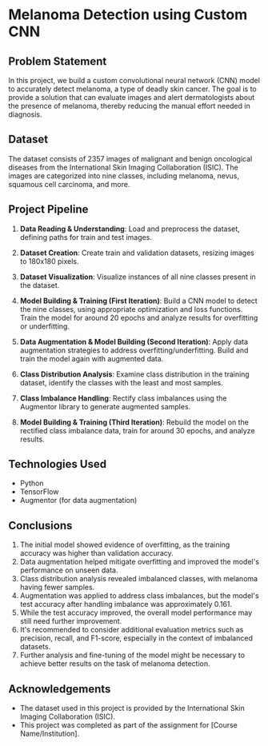 # Melanoma Detection using Custom CNN

## Problem Statement
In this project, we build a custom convolutional neural network (CNN) model to accurately detect melanoma, a type of deadly skin cancer. The goal is to provide a solution that can evaluate images and alert dermatologists about the presence of melanoma, thereby reducing the manual effort needed in diagnosis.

## Dataset
The dataset consists of 2357 images of malignant and benign oncological diseases from the International Skin Imaging Collaboration (ISIC). The images are categorized into nine classes, including melanoma, nevus, squamous cell carcinoma, and more.

## Project Pipeline
1. **Data Reading & Understanding**: Load and preprocess the dataset, defining paths for train and test images.

2. **Dataset Creation**: Create train and validation datasets, resizing images to 180x180 pixels.

3. **Dataset Visualization**: Visualize instances of all nine classes present in the dataset.

4. **Model Building & Training (First Iteration)**: Build a CNN model to detect the nine classes, using appropriate optimization and loss functions. Train the model for around 20 epochs and analyze results for overfitting or underfitting.

5. **Data Augmentation & Model Building (Second Iteration)**: Apply data augmentation strategies to address overfitting/underfitting. Build and train the model again with augmented data.

6. **Class Distribution Analysis**: Examine class distribution in the training dataset, identify the classes with the least and most samples.

7. **Class Imbalance Handling**: Rectify class imbalances using the Augmentor library to generate augmented samples.

8. **Model Building & Training (Third Iteration)**: Rebuild the model on the rectified class imbalance data, train for around 30 epochs, and analyze results.

## Technologies Used
- Python
- TensorFlow
- Augmentor (for data augmentation)

## Conclusions
1. The initial model showed evidence of overfitting, as the training accuracy was higher than validation accuracy.
2. Data augmentation helped mitigate overfitting and improved the model's performance on unseen data.
3. Class distribution analysis revealed imbalanced classes, with melanoma having fewer samples.
4. Augmentation was applied to address class imbalances, but the model's test accuracy after handling imbalance was approximately 0.161.
5. While the test accuracy improved, the overall model performance may still need further improvement.
6. It's recommended to consider additional evaluation metrics such as precision, recall, and F1-score, especially in the context of imbalanced datasets.
7. Further analysis and fine-tuning of the model might be necessary to achieve better results on the task of melanoma detection.

## Acknowledgements
- The dataset used in this project is provided by the International Skin Imaging Collaboration (ISIC).
- This project was completed as part of the assignment for [Course Name/Institution].
